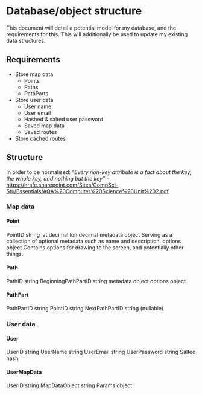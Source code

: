 # Database/object structure
This document will detail a potential model for my database, and the requirements for this. This will additionally be used to update my existing data structures.

## Requirements
- Store map data
    - Points
    - Paths
    - PathParts
- Store user data
    - User name
    - User email
    - Hashed & salted user password
    - Saved map data
    - Saved routes
- Store cached routes

## Structure
In order to be normalised:
    *"Every non-key attribute is a fact about the key, the whole key, and nothing but the key"*
    - https://hrsfc.sharepoint.com/Sites/CompSci-Stu/Essentials/AQA%20Computer%20Science%20Unit%202.pdf

### Map data
#### Point
PointID
    string
lat
    decimal
lon
    decimal
metadata
    object
    Serving as a collection of optional metadata such as name and description.
options
    object
    Contains options for drawing to the screen, and potentially other things.

#### Path
PathID
    string
BeginningPathPartID
    string
metadata
    object
options
    object

#### PathPart
PathPartID
    string
PointID
    string
NextPathPartID
    string (nullable)

### User data
#### User
UserID
    string
UserName
    string
UserEmail
    string
UserPassword
    string
    Salted hash

#### UserMapData
UserID
    string
MapDataObject
    string
Params
    object